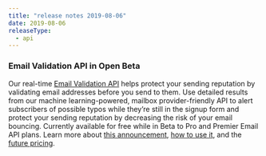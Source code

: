 ```yaml
---
title: "release notes 2019-08-06"
date: 2019-08-06
releaseType:
  - api
---
```


### Email Validation API in Open Beta

Our real-time [Email Validation API]() helps protect your sending reputation by validating email addresses before you send to them. Use detailed results from our machine learning-powered, mailbox provider-friendly API to alert subscribers of possible typos while they’re still in the signup form and protect your sending reputation by decreasing the risk of your email bouncing. Currently available for free while in Beta to Pro and Premier Email API plans. Learn more about [this announcement](https://sendgrid.com/blog/sendgrid-email-validation-api/), [how to use it](https://sendgrid.com/docs/ui/managing-contacts/email-address-validation/), and the [future pricing](http://sendgrid.com/solutions/email-validation-api/).

